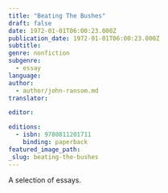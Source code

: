 ```yaml
---
title: "Beating The Bushes"
draft: false
date: 1972-01-01T06:00:23.000Z
publication_date: 1972-01-01T06:00:23.000Z
subtitle:
genre: nonfiction
subgenre:
  - essay
language:
author:
  - author/john-ransom.md
translator:

editor:

editions:
  - isbn: 9780811201711
    binding: paperback
featured_image_path:
_slug: beating-the-bushes
---
```


A selection of essays.

